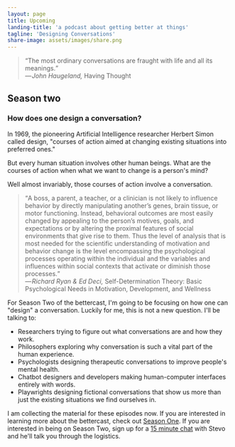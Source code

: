 ```yaml
---
layout: page
title: Upcoming
landing-title: 'a podcast about getting better at things'
tagline: 'Designing Conversations'
share-image: assets/images/share.png
---
```

<blockquote><q>The most ordinary conversations are fraught with life and all its meanings.</q><br /><cite>— John Haugeland, <span style="font-style:normal;">Having Thought</span></cite></blockquote>

## Season two

### How does one design a conversation?

In 1969, the pioneering Artificial Intelligence researcher Herbert Simon called design, "courses of action aimed at changing existing situations into preferred ones."

But every human situation involves other human beings. What are the courses of action when what we want to change is a person's mind?

Well almost invariably, those courses of action involve a conversation.

<blockquote><q>A boss, a parent, a teacher, or a clinician is not likely to influence behavior by directly manipulating another’s genes, brain tissue, or motor functioning. Instead, behavioral outcomes are most easily changed by appealing to the person’s motives, goals, and expectations or by altering the proximal features of social environments that give rise to them. Thus the level of analysis that is most needed for the scientific understanding of motivation and behavior change is the level encompassing the psychological processes operating within the individual and the variables and influences within social contexts that activate or diminish those processes.</q><br /><cite>— Richard Ryan & Ed Deci, <span style="font-style:normal;">Self-Determination Theory: Basic Psychological Needs in Motivation, Development, and Wellness</span></cite></blockquote>

For Season Two of the bettercast, I'm going to be focusing on how one can "design" a conversation. Luckily for me, this is not a new question. I'll be talking to:
- Researchers trying to figure out what conversations are and how they work.
- Philosophers exploring why conversation is such a vital part of the human experience.
- Psychologists designing therapeutic conversations to improve people's mental health.
- Chatbot designers and developers making human-computer interfaces entirely with words.
- Playwrights designing fictional conversations that show us more than just the existing situations we find ourselves in.

I am collecting the material for these episodes now. If you are interested in learning more about the bettercast, check out [Season One](/episodes). If you are interested in being on Season Two, sign up for a [15 minute chat](https://calendly.com/thebettercast/interest/) with Stevo and he'll talk you through the logistics.
